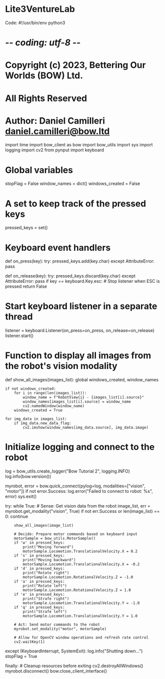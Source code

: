 # Lite3VentureLab

Code:
#!/usr/bin/env python3
# -*- coding: utf-8 -*-
# Copyright (c) 2023, Bettering Our Worlds (BOW) Ltd.
# All Rights Reserved
# Author: Daniel Camilleri <daniel.camilleri@bow.ltd>

import time
import bow_client as bow
import bow_utils
import sys
import logging
import cv2
from pynput import keyboard

# Global variables
stopFlag = False
window_names = dict()
windows_created = False

# A set to keep track of the pressed keys
pressed_keys = set()

# Keyboard event handlers
def on_press(key):
    try:
        pressed_keys.add(key.char)
    except AttributeError:
        pass

def on_release(key):
    try:
        pressed_keys.discard(key.char)
    except AttributeError:
        pass
    if key == keyboard.Key.esc:
        # Stop listener when ESC is pressed
        return False

# Start keyboard listener in a separate thread
listener = keyboard.Listener(on_press=on_press, on_release=on_release)
listener.start()

# Function to display all images from the robot's vision modality
def show_all_images(images_list):
    global windows_created, window_names

    if not windows_created:
        for i in range(len(images_list)):
            window_name = f"RobotView{i} - {images_list[i].source}"
            window_names[images_list[i].source] = window_name
            cv2.namedWindow(window_name)
        windows_created = True

    for img_data in images_list:
        if img_data.new_data_flag:
            cv2.imshow(window_names[img_data.source], img_data.image)

# Initialize logging and connect to the robot
log = bow_utils.create_logger("Bow Tutorial 2", logging.INFO)
log.info(bow.version())

myrobot, error = bow.quick_connect(pylog=log, modalities=["vision", "motor"])
if not error.Success:
    log.error("Failed to connect to robot: %s", error)
    sys.exit()

try:
    while True:
        # Sense: Get vision data from the robot
        image_list, err = myrobot.get_modality("vision", True)
        if not err.Success or len(image_list) == 0:
            continue

        show_all_images(image_list)

        # Decide: Prepare motor commands based on keyboard input
        motorSample = bow_utils.MotorSample()
        if 'w' in pressed_keys:
            print("Moving forward")
            motorSample.Locomotion.TranslationalVelocity.X = 0.2
        if 's' in pressed_keys:
            print("Moving backward")
            motorSample.Locomotion.TranslationalVelocity.X = -0.2
        if 'd' in pressed_keys:
            print("Rotate right")
            motorSample.Locomotion.RotationalVelocity.Z = -1.0
        if 'a' in pressed_keys:
            print("Rotate left")
            motorSample.Locomotion.RotationalVelocity.Z = 1.0
        if 'e' in pressed_keys:
            print("Strafe right")
            motorSample.Locomotion.TranslationalVelocity.Y = -1.0
        if 'q' in pressed_keys:
            print("Strafe left")
            motorSample.Locomotion.TranslationalVelocity.Y = 1.0

        # Act: Send motor commands to the robot
        myrobot.set_modality("motor", motorSample)

        # Allow for OpenCV window operations and refresh rate control
        cv2.waitKey(1)

except (KeyboardInterrupt, SystemExit):
    log.info("Shutting down...")
    stopFlag = True

finally:
    # Cleanup resources before exiting
    cv2.destroyAllWindows()
    myrobot.disconnect()
    bow.close_client_interface()
